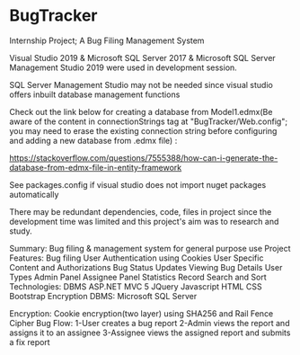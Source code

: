 # BugTracker
Internship Project; A Bug Filing Management System

Visual Studio 2019 & Microsoft SQL Server 2017 & Microsoft SQL Server Management Studio 2019 were used in development session.

SQL Server Management Studio may not be needed since visual studio offers inbuilt database management functions

Check out the link below for creating a database from Model1.edmx(Be aware of the content in connectionStrings tag at "BugTracker/Web.config"; you may need to erase the existing connection string before configuring and adding a new database from .edmx file) :

https://stackoverflow.com/questions/7555388/how-can-i-generate-the-database-from-edmx-file-in-entity-framework

See packages.config if visual studio does not import nuget packages automatically

There may be redundant dependencies, code, files in project since the development time was limited and this project's aim was to research and study.

Summary:
Bug filing & management system for general purpose use
Project Features:
Bug filing
User Authentication using Cookies
User Specific Content and Authorizations
Bug Status Updates
Viewing Bug Details
User Types
Admin Panel
Assignee Panel
Statistics
Record Search and Sort
Technologies:
DBMS
ASP.NET MVC 5
JQuery
Javascript
HTML
CSS
Bootstrap
Encryption
DBMS:
Microsoft SQL Server

Encryption:
Cookie encryption(two layer) using SHA256 and Rail Fence Cipher
Bug Flow:
1-User creates a bug report
2-Admin views the report and assigns it to an assignee
3-Assignee views the assigned report and submits a fix report
